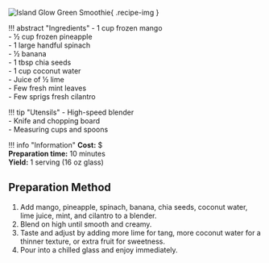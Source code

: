 ![Island Glow Green Smoothie](../images/island-glow-green-smoothie.jpg){ .recipe-img }

!!! abstract "Ingredients"
    - 1 cup frozen mango  
    - ½ cup frozen pineapple  
    - 1 large handful spinach  
    - ½ banana  
    - 1 tbsp chia seeds  
    - 1 cup coconut water  
    - Juice of ½ lime  
    - Few fresh mint leaves  
    - Few sprigs fresh cilantro  

!!! tip "Utensils"
    - High-speed blender  
    - Knife and chopping board  
    - Measuring cups and spoons  

!!! info "Information"
    **Cost:** $  
    **Preparation time:** 10 minutes  
    **Yield:** 1 serving (16 oz glass)  

## Preparation Method

1. Add mango, pineapple, spinach, banana, chia seeds, coconut water, lime juice, mint, and cilantro to a blender.  
2. Blend on high until smooth and creamy.  
3. Taste and adjust by adding more lime for tang, more coconut water for a thinner texture, or extra fruit for sweetness.  
4. Pour into a chilled glass and enjoy immediately.  
